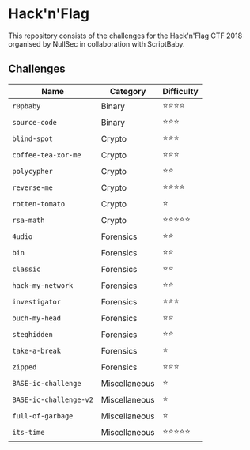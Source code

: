 # Hack'n'Flag

This repository consists of the challenges for the Hack'n'Flag CTF 2018 organised by NullSec in collaboration with ScriptBaby.

## Challenges

| Name                   | Category      | Difficulty |
|------------------------|---------------|------------|
| `r0pbaby`              | Binary        | ⭐️⭐️⭐️⭐️   |
| `source-code`          | Binary        | ⭐️⭐️⭐️     |
| `blind-spot`           | Crypto        | ⭐️⭐️⭐️     |
| `coffee-tea-xor-me`    | Crypto        | ⭐️⭐️⭐️     |
| `polycypher`           | Crypto        | ⭐️⭐️       |
| `reverse-me`           | Crypto        | ⭐️⭐️⭐️⭐️   |
| `rotten-tomato`        | Crypto        | ⭐️         |
| `rsa-math`             | Crypto        | ⭐️⭐️⭐️⭐️⭐️ |
| `4udio`                | Forensics     | ⭐️⭐️       |
| `bin`                  | Forensics     | ⭐️⭐️       |
| `classic`              | Forensics     | ⭐️⭐️       |
| `hack-my-network`      | Forensics     | ⭐️⭐️       |
| `investigator`         | Forensics     | ⭐️⭐️⭐️     |
| `ouch-my-head`         | Forensics     | ⭐️⭐️       |
| `steghidden`           | Forensics     | ⭐️⭐️       |
| `take-a-break`         | Forensics     | ⭐️         |
| `zipped`               | Forensics     | ⭐️⭐️⭐️     |
| `BASE-ic-challenge`    | Miscellaneous | ⭐️         |
| `BASE-ic-challenge-v2` | Miscellaneous | ⭐️         |
| `full-of-garbage`      | Miscellaneous | ⭐️         |
| `its-time`             | Miscellaneous | ⭐️⭐️⭐️⭐️⭐️ |
